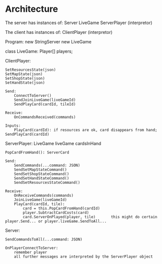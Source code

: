
# Architecture
The server has instances of:
	Server
	LiveGame
	ServerPlayer (interpretor)

The client has instances of:
	ClientPlayer (interpretor)



Program:
	new StringServer
	new LiveGame

class LiveGame:
	Player[] players;



ClientPlayer:
	
	SetResourcesState(json)
	SetMapState(json)
	SetShopState(json)
	SetHandState(json)

	Send:
		ConnectToServer()
		SendJoinLiveGame(liveGameId)		
		SendPlayCard(cardId, tileId)

	Receive:
		OnCommandsReceived(commands)

	Inputs:
		PlayCard(cardId): if resources are ok, card disappears from hand; SendPlayCard(cardId)



ServerPlayer:
	LiveGame liveGame
	cardsInHand

	PopCardFromHand(): ServerCard

	Send:
		SendCommands(...command: JSON)
		SendSetMapStateCommand()
		SendSetShopStateCommand()
		SendSetHandStateCommand()
		SendSetResourcesStateCommand()

	Receive:
		OnReceiveCommands(commands)
		JoinLiveGame(liveGameId)
		PlayCard(cardId, tile):
			card = this.PopCardFromHand(cardId)
			player.SubtractCardCosts(card)
			card.ServerOnPlayed(player, tile)		this might do certain player.Send... or player.liveGame.SendToAll...



Server:

	SendCommandsToAll(...command: JSON)

	OnPlayerConnectToServer:
		remember player
		all further messages are interpreted by the ServerPlayer object
